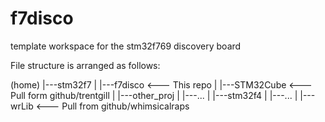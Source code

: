 # f7disco
template workspace for the stm32f769 discovery board

File structure is arranged as follows:

(home)
	|---stm32f7
	|		|---f7disco 	<--- This repo
	|		|---STM32Cube	<--- Pull form github/trentgill
	|		|---other_proj
	|		|---...
	|
	|---stm32f4
	|		|---...
	|
	|---wrLib 				<--- Pull from github/whimsicalraps